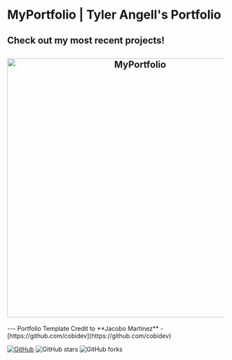 # MyPortfolio | Tyler Angell's Portfolio

## Check out my most recent projects!

<h2 align="center">
  <img src="https://github.com/tangellaz/MyPortfolio/examples/Portfolio.gif" alt="MyPortfolio" width="600px" />
  <br>
</h2>
---
Portfolio Template Credit to **Jacobo Martinez** - [https://github.com/cobidev](https://github.com/cobidev)

[![GitHub](https://img.shields.io/github/license/cobidev/simplefolio?color=blue)](https://github.com/cobidev/simplefolio/blob/master/LICENSE.md) ![GitHub stars](https://img.shields.io/github/stars/cobidev/simplefolio) ![GitHub forks](https://img.shields.io/github/forks/cobidev/simplefolio)